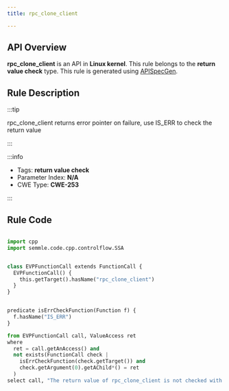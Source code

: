 ```yaml
---
title: rpc_clone_client

---
```



## API Overview
**rpc_clone_client** is an API in **Linux kernel**. This rule belongs to the **return value check** type. This rule is generated using [APISpecGen](../../tools/APISpecGen).
## Rule Description

:::tip

rpc_clone_client returns error pointer on failure, use IS_ERR to check the return value

:::

:::info

- Tags: **return value check**
- Parameter Index: **N/A**
- CWE Type: **CWE-253**

:::

## Rule Code
```python

import cpp
import semmle.code.cpp.controlflow.SSA


class EVPFunctionCall extends FunctionCall {
  EVPFunctionCall() {
    this.getTarget().hasName("rpc_clone_client")
  }
}


predicate isErrCheckFunction(Function f) {
  f.hasName("IS_ERR") 
}

from EVPFunctionCall call, ValueAccess ret
where
  ret = call.getAnAccess() and
  not exists(FunctionCall check |
    isErrCheckFunction(check.getTarget()) and
    check.getArgument(0).getAChild*() = ret
  )
select call, "The return value of rpc_clone_client is not checked with IS_ERR."
    
```